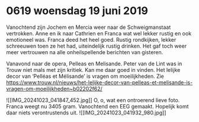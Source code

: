 # 0619 woensdag 19 juni 2019
Vanochtend zijn Jochem en Mercia weer naar de Schweigmanstaat vertrokken. Anne en ik naar Cathrien en Franca wat wel lekker rustig en ook emotioneel was. Franca deed het heel goed. Rustig rondkijken, lekker schreeuwen toen ze het had, uiteindelijk rustig drinken. Het gaf toch weer meer vertrouwen na alle onheilspellende berichten van gisteren.

Vanavond naar de opera, Pelleas en Melisande. Peter van de Lint was in Trouw niet mals met zijn kritiek. Kan me daar goed in vinden. 
Het lelijke decor van ‘Pelléas et Mélisande’ is vragen om moeilijkheden. Zie
https://www.trouw.nl/nieuws/het-lelijke-decor-van-pelleas-et-melisande-is-vragen-om-moeilijkheden~b02202f62/


![[IMG_20241023_041847_452.jpg]]
O, o, wat een ontroerend lieve foto. Franca weegt nu 3405 gram. Vanochtend een EEG gemaakt. Hopelijk komt daar niets verontrustends uit. 
![[IMG_20241023_041932_980.jpg]]
